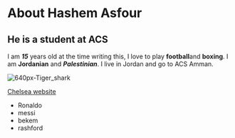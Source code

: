 # About Hashem Asfour
## He is a student at ACS



I am ***15*** years old at the time writing this, I love to play ****football****and **boxing**. I am ******Jordanian****** and *******Palestinian*******. I live in Jordan and go to ACS Amman. 

![640px-Tiger_shark](https://github.com/Asfourrrrr/Asfourrrrr/assets/156055186/f315be90-4338-4b83-bfde-b330277c9143)

[Chelsea website](https://www.chelseafc.com/en)

- Ronaldo
- messi
- bekem
- rashford

 
<!--
**Asfourrrrr/Asfourrrrr** is a ✨ _special_ ✨ repository because its `README.md` (this file) appears on your GitHub profile.

Here are some ideas to get you started:

- 🔭 I’m currently working on ...
- 🌱 I’m currently learning ...
- 👯 I’m looking to collaborate on ...
- 🤔 I’m looking for help with ...
- 💬 Ask me about ...
- 📫 How to reach me: ...
- 😄 Pronouns: ...
- ⚡ Fun fact: ...
-->
